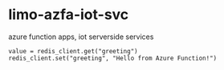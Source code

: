 # limo-azfa-iot-svc
azure function apps, iot serverside services



    value = redis_client.get("greeting")
    redis_client.set("greeting", "Hello from Azure Function!")


